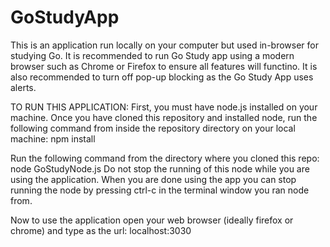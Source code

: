 # GoStudyApp
This is an application run locally on your computer but used in-browser for studying Go.
It is recommended to run Go Study app using a modern browser such as Chrome or Firefox to ensure all features will functino.
It is also recommended to turn off pop-up blocking as the Go Study App uses alerts.

TO RUN THIS APPLICATION:
First, you must have node.js installed on your machine.
Once you have cloned this repository and installed node, run the following command from inside the repository directory on your local machine:
npm install

Run the following command from the directory where you cloned this repo:
node GoStudyNode.js
Do not stop the running of this node while you are using the application.
When you are done using the app you can stop running the node by pressing ctrl-c in the terminal window you ran node from.

Now to use the application open your web browser (ideally firefox or chrome) and type as the url:
localhost:3030